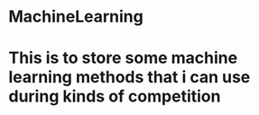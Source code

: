 # MachineLearning
# This is to store some machine learning methods that i can use during kinds of competition
# 

